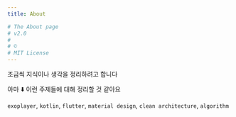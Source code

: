 ```yaml
---
title: About

# The About page
# v2.0
# 
# © 
# MIT License
---
```


조금씩 지식이나 생각을 정리하려고 합니다

아마 ⬇️ 이런 주제들에 대해 정리할 것 같아요 

`exoplayer`, `kotlin`, `flutter`, `material design`, `clean architecture`, `algorithm`  
